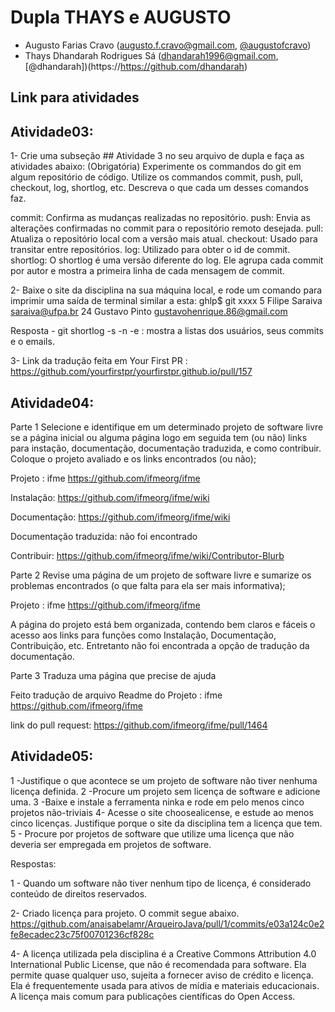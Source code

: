 # Dupla THAYS e AUGUSTO

- Augusto Farias Cravo (augusto.f.cravo@gmail.com, [@augustofcravo](https://https://github.com/AugustofCravo))
- Thays Dhandarah Rodrigues Sá (dhandarah1996@gmail.com, [@dhandarah])(https://https://github.com/dhandarah)

## Link para atividades

## Atividade03: 

1- Crie uma subseção ## Atividade 3 no seu arquivo de dupla e faça as atividades abaixo:
(Obrigatória) Experimente os commandos do git em algum repositório de código. Utilize os commandos commit, push, pull, checkout, log, shortlog, etc. Descreva o que cada um desses comandos faz.

commit:  Confirma as mudanças realizadas no repositório.
push: Envia as alterações confirmadas no commit para o repositório remoto desejada.
pull: Atualiza o repositório local com a versão mais atual.
checkout:  Usado para transitar entre repositórios.
log:  Utilizado para obter o id de commit.
shortlog: O shortlog é uma versão diferente do log. Ele agrupa cada commit por autor e mostra a primeira linha de cada mensagem de commit. 


2- Baixe o site da disciplina na sua máquina local, e rode um comando para imprimir uma saída de terminal similar a esta:
ghlp$ git xxxx
     5  Filipe Saraiva <saraiva@ufpa.br>
    24  Gustavo Pinto <gustavohenrique.86@gmail.com>

Resposta - git shortlog -s -n -e : mostra a listas dos usuários, seus commits e o emails.


3- Link da tradução feita em Your First PR : https://github.com/yourfirstpr/yourfirstpr.github.io/pull/157


## Atividade04:

Parte 1 
Selecione e identifique em um determinado projeto de software livre se a página inicial ou alguma página logo em seguida tem (ou não) links para instação, documentação, documentação traduzida, e como contribuir. Coloque o projeto avaliado e os links encontrados (ou não);

Projeto : ifme  https://github.com/ifmeorg/ifme


Instalação: https://github.com/ifmeorg/ifme/wiki

Documentação: https://github.com/ifmeorg/ifme/wiki

Documentação traduzida: não foi encontrado

Contribuir: https://github.com/ifmeorg/ifme/wiki/Contributor-Blurb

Parte 2 
Revise uma página de um projeto de software livre e sumarize os problemas encontrados (o que falta para ela ser mais informativa);

Projeto : ifme  https://github.com/ifmeorg/ifme

A página do projeto está bem organizada, contendo bem claros e fáceis o acesso aos links para funções como Instalação, Documentação, Contribuição, etc.
Entretanto não foi encontrada a opção de tradução da documentação.

Parte 3
Traduza uma página que precise de ajuda

Feito tradução de arquivo Readme do Projeto : ifme  https://github.com/ifmeorg/ifme

link do pull request: https://github.com/ifmeorg/ifme/pull/1464

## Atividade05:

1 -Justifique o que acontece se um projeto de software não tiver nenhuma licença definida.
2 -Procure um projeto sem licença de software e adicione uma.
3 -Baixe e instale a ferramenta ninka e rode em pelo menos cinco projetos não-triviais
4- Acesse o site choosealicense, e estude ao menos cinco licenças. Justifique porque o site da disciplina tem a licença que tem.
5 - Procure por projetos de software que utilize uma licença que não deveria ser empregada em projetos de software.

Respostas:

1 -  Quando um software não tiver nenhum tipo de licença, é considerado conteúdo de direitos reservados.

2-   Criado licença para projeto. O commit segue abaixo.
https://github.com/anaisabelamr/ArqueiroJava/pull/1/commits/e03a124c0e2fe8ecadec23c75f00701236cf828c

4-   A licença utilizada pela disciplina é a Creative Commons Attribution 4.0 International Public License, que não é recomendada para software. Ela permite quase qualquer uso, sujeita a fornecer aviso de crédito e licença. Ela é frequentemente usada para ativos de mídia e materiais educacionais. A licença mais comum para publicações científicas do Open Access. 

